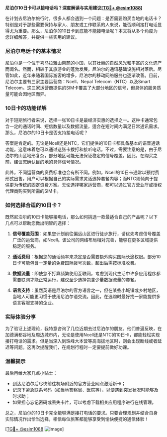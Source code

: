 **尼泊尔10日卡可以接电话吗？深度解读与实用建议[[TG💪+ @esim1088](https://t.me/s/esim1088)]**

在计划去尼泊尔旅行时，很多人都会遇到一个问题：是否需要购买当地的电话卡？特别是对于那些需要保持与家人、朋友或工作联系的人来说，能否顺利接打电话显得尤为重要。那么，尼泊尔的10日卡到底能不能接电话呢？本文将从多个角度为您详细解答，并提供一些实用的建议。

### 尼泊尔电话卡的基本情况

尼泊尔是一个位于喜马拉雅山南麓的小国，以其壮丽的自然风光和丰富的文化遗产而闻名。然而，相较于其旅游业的蓬勃发展，尼泊尔的通讯基础设施相对落后。尽管如此，近年来随着国际游客的增多，尼泊尔的移动网络服务也逐渐改善。目前，尼泊尔主要有三家主要运营商：Ncell、Nepal Telecom（NTC）以及Smart Telecom。这三家运营商提供的SIM卡覆盖了大部分地区的信号，但具体的服务质量可能会因地区而异。

### 10日卡的功能详解

对于短期旅行者来说，选择一张10日卡是最经济实惠的选择之一。这种卡通常包含一定的通话时间、短信数量以及数据流量，适合在短时间内满足日常通讯需求。那么，尼泊尔的10日卡是否支持接电话呢？

答案是肯定的。无论是Ncell还是NTC，它们提供的10日卡都具备基本的语音通话功能。这意味着您可以通过这张卡拨打和接听电话。不过，需要注意的是，由于尼泊尔的山区地形复杂，部分地区可能无法保证稳定的信号覆盖。因此，在购买之前，建议您确认目的地的具体信号情况。

此外，不同运营商的资费标准也会有所不同。例如，Ncell的10日卡通常以预付费形式出售，用户可以根据自己的实际需求灵活选择套餐内容；而NTC则倾向于提供更为传统的固定资费方案。无论选择哪家运营商，都可以通过官方营业厅或授权代理商购买到所需的SIM卡。

### 如何选择合适的10日卡？

既然尼泊尔的10日卡能够接电话，那么如何挑选一款最适合自己的产品呢？以下几点可以帮助您做出明智的选择：

1. **信号覆盖范围**：如果您计划前往偏远山区进行徒步旅行，请优先考虑信号覆盖广泛的运营商，如Ncell。该公司的网络布局相对完善，能够在更多区域提供稳定的服务。
   
2. **通话费用**：根据您的通话频率来决定是否需要额外购买国际长途权限。部分10日卡可能包含一定量的免费国际拨号次数，超出后需按标准收费。

3. **数据流量**：即使您不打算频繁使用互联网，考虑到现代生活中许多应用程序都需要联网才能正常运行，建议至少选择包含少量数据流量的套餐。

4. **语言支持**：虽然英语是尼泊尔的官方语言之一，但在某些小城镇或乡村地区，当地人可能更习惯于使用尼泊尔语交流。因此，在选购时最好找一家能提供多语言客服支持的企业。

### 实际体验分享

为了验证上述理论，我特意咨询了几位近期去过尼泊尔的朋友。他们普遍反映，在加德满都谷地及周边城市内，无论是使用Ncell还是NTC的10日卡，都能轻松实现接打电话的需求。但是当深入到珠峰大本营等高海拔地区时，则会出现断线或者延迟等问题。这再次提醒我们，在规划行程时一定要提前做好功课。

### 温馨提示

最后再给大家几点小贴士：
- 到达尼泊尔后尽快前往机场附近的官方营业网点激活新卡；
- 记录下紧急联系号码（如当地警察局、医院等），以便遇到突发状况时能够及时求助；
- 如果担心忘记密码或丢失卡片，可以考虑下载相关应用程序进行在线管理。

总之，尼泊尔的10日卡完全能够满足接打电话的要求。只要合理规划并结合自身实际情况作出恰当选择，相信每位旅客都能够享受到愉快便捷的通信体验！

[[TG💪+ @esim1088](https://t.me/s/esim1088) ![Image](https://i.postimg.cc/4NQfJmqS/Snipaste-2025-05-13-00-14-12.png)]